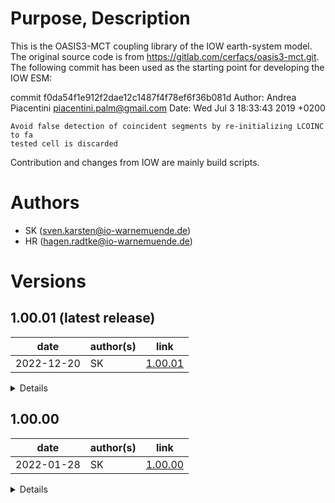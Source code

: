 # Purpose, Description

This is the OASIS3-MCT coupling library of the IOW earth-system model. 
The original source code is from  https://gitlab.com/cerfacs/oasis3-mct.git.
The following commit has been used as the starting point for developing the IOW ESM:

commit f0da54f1e912f2dae12c1487f4f78ef6f36b081d
Author: Andrea Piacentini <piacentini.palm@gmail.com>
Date:   Wed Jul 3 18:33:43 2019 +0200

    Avoid false detection of coincident segments by re-initializing LCOINC to fa
    tested cell is discarded

Contribution and changes from IOW are mainly build scripts. 


# Authors

* SK      (sven.karsten@io-warnemuende.de)
* HR      (hagen.radtke@io-warnemuende.de)


# Versions

## 1.00.01 (latest release)

| date        | author(s)   | link      |
|---          |---          |---        |
| 2022-12-20  | SK          | [1.00.01](https://git.io-warnemuende.de/iow_esm/components.oasis3-mct/src/branch/1.00.01)     | 

<details>

### changes
* updated build.sh
* added this readme file
    
### dependencies
* None
  
### known issues
* None

### tested with
* intensively tested on both HLRN machines
  * using example setups available under:
    (coupled) /scratch/usr/mviowmod/IOW_ESM/setups/
              MOM5_Baltic-CCLM_Eurocordex/example_8nm_0.22deg/1.00.00
    (uncoupled) /scratch/usr/mviowmod/IOW_ESM/setups/
                CCLM_Eurocordex/example_0.22deg/1.00.00
* can be built and run on Haumea but output is not intensively tested
  
</details>


## 1.00.00

| date        | author(s)   | link      |
|---          |---          |---        |
| 2022-01-28  | SK          | [1.00.00](https://git.io-warnemuende.de/iow_esm/components.oasis3-mct/src/branch/1.00.00)     | 

<details>

### changes
-
    
### dependencies
- 
  
### known issues
-

### tested with
* intensively tested on both HLRN machines
  * using example setups available under:
    (coupled) /scratch/usr/mviowmod/IOW_ESM/setups/
              MOM5_Baltic-CCLM_Eurocordex/example_8nm_0.22deg/1.00.00
    (uncoupled) /scratch/usr/mviowmod/IOW_ESM/setups/
                CCLM_Eurocordex/example_0.22deg/1.00.00
* can be built and run on Haumea but output is not intensively tested
  
</details>